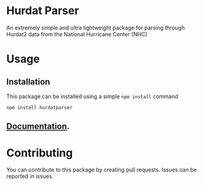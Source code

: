 # Hurdat Parser
An extremely simple and ultra lightweight package for parsing through Hurdat2 data from the National Hurricane Center (NHC)
# Usage
## Installation
This package can be installed using a simple `npm install` command
```
npm install hurdatparser
```
## [Documentation](https://duckduckgo.com).

# Contributing
You can contribute to this package by creating pull requests.
Issues can be reported in issues.
